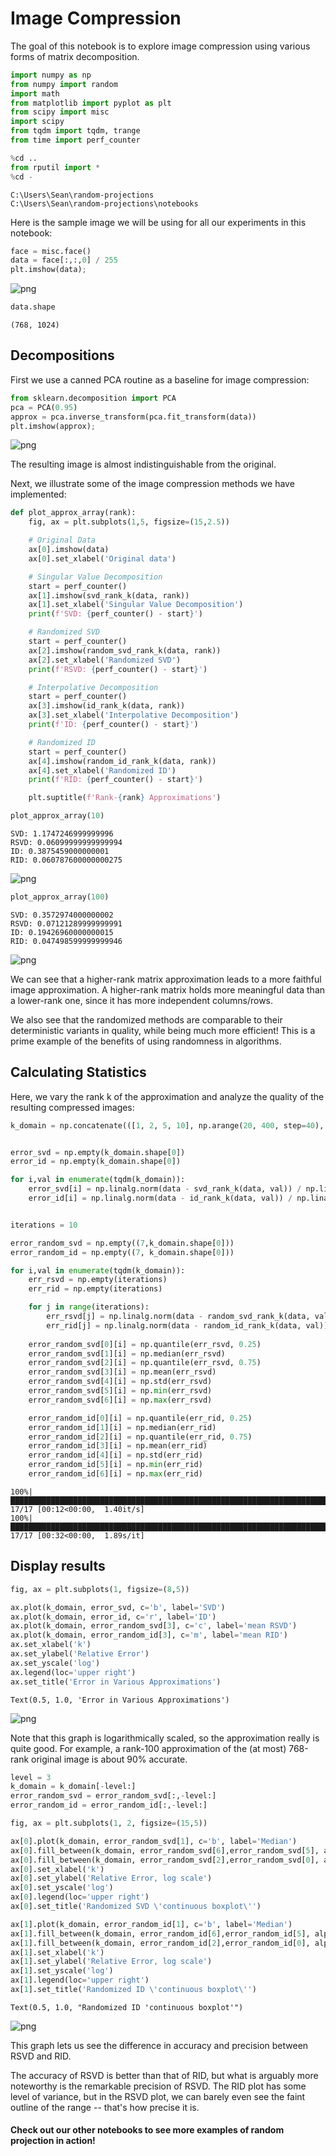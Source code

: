 # Image Compression

The goal of this notebook is to explore image compression using various forms of matrix decomposition.


```python
import numpy as np
from numpy import random
import math
from matplotlib import pyplot as plt
from scipy import misc
import scipy
from tqdm import tqdm, trange
from time import perf_counter
```


```python
%cd ..
from rputil import *
%cd -
```

    C:\Users\Sean\random-projections
    C:\Users\Sean\random-projections\notebooks
    

Here is the sample image we will be using for all our experiments in this notebook:


```python
face = misc.face()
data = face[:,:,0] / 255
plt.imshow(data);
```


![png](output_5_0.png)



```python
data.shape
```




    (768, 1024)



## Decompositions

First we use a canned PCA routine as a baseline for image compression:


```python
from sklearn.decomposition import PCA
pca = PCA(0.95)
approx = pca.inverse_transform(pca.fit_transform(data))
plt.imshow(approx);
```


![png](output_9_0.png)


The resulting image is almost indistinguishable from the original.

Next, we illustrate some of the image compression methods we have implemented:


```python
def plot_approx_array(rank):
    fig, ax = plt.subplots(1,5, figsize=(15,2.5))

    # Original Data
    ax[0].imshow(data)
    ax[0].set_xlabel('Original data')

    # Singular Value Decomposition
    start = perf_counter()
    ax[1].imshow(svd_rank_k(data, rank))
    ax[1].set_xlabel('Singular Value Decomposition')
    print(f'SVD: {perf_counter() - start}')

    # Randomized SVD
    start = perf_counter()
    ax[2].imshow(random_svd_rank_k(data, rank))
    ax[2].set_xlabel('Randomized SVD')
    print(f'RSVD: {perf_counter() - start}')

    # Interpolative Decomposition
    start = perf_counter()
    ax[3].imshow(id_rank_k(data, rank))
    ax[3].set_xlabel('Interpolative Decomposition')
    print(f'ID: {perf_counter() - start}')

    # Randomized ID
    start = perf_counter()
    ax[4].imshow(random_id_rank_k(data, rank))
    ax[4].set_xlabel('Randomized ID')
    print(f'RID: {perf_counter() - start}')

    plt.suptitle(f'Rank-{rank} Approximations')
```


```python
plot_approx_array(10)
```

    SVD: 1.1747246999999996
    RSVD: 0.06099999999999994
    ID: 0.3875459000000001
    RID: 0.060787600000000275
    


![png](output_13_1.png)



```python
plot_approx_array(100)
```

    SVD: 0.3572974000000002
    RSVD: 0.07121289999999991
    ID: 0.19426960000000015
    RID: 0.047498599999999946
    


![png](output_14_1.png)


We can see that a higher-rank matrix approximation leads to a more faithful image approximation. A higher-rank matrix holds more meaningful data than a lower-rank one, since it has more independent columns/rows.

We also see that the randomized methods are comparable to their deterministic variants in quality, while being much more efficient! This is a prime example of the benefits of using randomness in algorithms.

## Calculating Statistics

Here, we vary the rank k of the approximation and analyze the quality of the resulting compressed images:


```python
k_domain = np.concatenate(([1, 2, 5, 10], np.arange(20, 400, step=40), [400, 420, 440]))


error_svd = np.empty(k_domain.shape[0])
error_id = np.empty(k_domain.shape[0])

for i,val in enumerate(tqdm(k_domain)):
    error_svd[i] = np.linalg.norm(data - svd_rank_k(data, val)) / np.linalg.norm(data)
    error_id[i] = np.linalg.norm(data - id_rank_k(data, val)) / np.linalg.norm(data)


iterations = 10

error_random_svd = np.empty((7,k_domain.shape[0]))
error_random_id = np.empty((7, k_domain.shape[0]))

for i,val in enumerate(tqdm(k_domain)):
    err_rsvd = np.empty(iterations)
    err_rid = np.empty(iterations)

    for j in range(iterations):
        err_rsvd[j] = np.linalg.norm(data - random_svd_rank_k(data, val)) / np.linalg.norm(data)
        err_rid[j] = np.linalg.norm(data - random_id_rank_k(data, val)) / np.linalg.norm(data)
    
    error_random_svd[0][i] = np.quantile(err_rsvd, 0.25)
    error_random_svd[1][i] = np.median(err_rsvd)
    error_random_svd[2][i] = np.quantile(err_rsvd, 0.75)
    error_random_svd[3][i] = np.mean(err_rsvd)
    error_random_svd[4][i] = np.std(err_rsvd)
    error_random_svd[5][i] = np.min(err_rsvd)
    error_random_svd[6][i] = np.max(err_rsvd)

    error_random_id[0][i] = np.quantile(err_rid, 0.25)
    error_random_id[1][i] = np.median(err_rid)
    error_random_id[2][i] = np.quantile(err_rid, 0.75)
    error_random_id[3][i] = np.mean(err_rid)
    error_random_id[4][i] = np.std(err_rid)
    error_random_id[5][i] = np.min(err_rid)
    error_random_id[6][i] = np.max(err_rid)
```

    100%|██████████████████████████████████████████████████████████████████████████████████| 17/17 [00:12<00:00,  1.40it/s]
    100%|██████████████████████████████████████████████████████████████████████████████████| 17/17 [00:32<00:00,  1.89s/it]
    

## Display results


```python
fig, ax = plt.subplots(1, figsize=(8,5))

ax.plot(k_domain, error_svd, c='b', label='SVD')
ax.plot(k_domain, error_id, c='r', label='ID')
ax.plot(k_domain, error_random_svd[3], c='c', label='mean RSVD')
ax.plot(k_domain, error_random_id[3], c='m', label='mean RID')
ax.set_xlabel('k')
ax.set_ylabel('Relative Error')
ax.set_yscale('log')
ax.legend(loc='upper right')
ax.set_title('Error in Various Approximations')
```




    Text(0.5, 1.0, 'Error in Various Approximations')




![png](output_20_1.png)


Note that this graph is logarithmically scaled, so the approximation really is quite good. For example, a rank-100 approximation of the (at most) 768-rank original image is about 90% accurate.


```python
level = 3
k_domain = k_domain[-level:]
error_random_svd = error_random_svd[:,-level:]
error_random_id = error_random_id[:,-level:]
```


```python
fig, ax = plt.subplots(1, 2, figsize=(15,5))

ax[0].plot(k_domain, error_random_svd[1], c='b', label='Median')
ax[0].fill_between(k_domain, error_random_svd[6],error_random_svd[5], alpha=0.2, label='Range')
ax[0].fill_between(k_domain, error_random_svd[2],error_random_svd[0], alpha=0.5, label='IQR')
ax[0].set_xlabel('k')
ax[0].set_ylabel('Relative Error, log scale')
ax[0].set_yscale('log')
ax[0].legend(loc='upper right')
ax[0].set_title('Randomized SVD \'continuous boxplot\'')

ax[1].plot(k_domain, error_random_id[1], c='b', label='Median')
ax[1].fill_between(k_domain, error_random_id[6],error_random_id[5], alpha=0.2, label='Range')
ax[1].fill_between(k_domain, error_random_id[2],error_random_id[0], alpha=0.5, label='IQR')
ax[1].set_xlabel('k')
ax[1].set_ylabel('Relative Error, log scale')
ax[1].set_yscale('log')
ax[1].legend(loc='upper right')
ax[1].set_title('Randomized ID \'continuous boxplot\'')
```




    Text(0.5, 1.0, "Randomized ID 'continuous boxplot'")




![png](output_23_1.png)


This graph lets us see the difference in accuracy and precision between RSVD and RID.

The accuracy of RSVD is better than that of RID, but what is arguably more noteworthy is the remarkable precision of RSVD. The RID plot has some level of variance, but in the RSVD plot, we can barely even see the faint outline of the range -- that's how precise it is.

#### Check out our other notebooks to see more examples of random projection in action!

